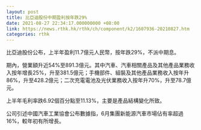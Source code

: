```yaml
---
layout: post
title: 比亞迪股份中期盈利按年跌29%
date: 2021-08-27 22:34:17.000000000 +08:00
link: https://news.rthk.hk/rthk/ch/component/k2/1607936-20210827.htm
categories: rthk
---
```


比亞迪股份公布，上半年盈利11.7億元人民幣，按年跌29%，不派中期息。

期內，營業額升近54%至891.3億元。其中汽車、汽車相關產品及其他產品業務收入按年增長25%，升至381.5億元；手機部件、組裝及其他產品業務收入按年升86%，升至428.2億元；二次充電電池及光伏業務收入按年升70%，升至78.7億元。

上半年毛利率跌6.92個百分點至11.13%，主要是產品結構變化所致。

公司引述中國汽車工業協會公布數據指，6月集團新能源汽車市場佔有率超過16%，較年初有所增長。

